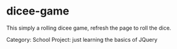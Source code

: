 # dicee-game

This simply a rolling dicee game, refresh the page to roll the dice.

Category: School Project: just learning the basics of JQuery
